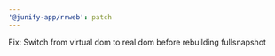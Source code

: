 ```yaml
---
'@junify-app/rrweb': patch
---
```


Fix: Switch from virtual dom to real dom before rebuilding fullsnapshot
